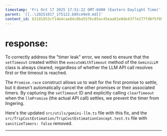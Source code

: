 ```yaml
---
timestamp: 'Fri Oct 17 2025 17:51:22 GMT-0400 (Eastern Daylight Time)'
parent: '[[..\20251017_175122.b85ce9e9.md]]'
content_id: 63101853cf14b4cae84c0ba5576c85ac45eaa01e8de43f7e277fd8f5f89ccc0b
---
```


# response:

To correctly address the "timer leak" error, we need to ensure that the `setTimeout` created within the `executeWithTimeout` method of the `GeminiLLM` class is always cleared, regardless of whether the LLM API call resolves first or the timeout is reached.

The `Promise.race` construct allows us to wait for the first promise to settle, but it doesn't automatically cancel the other promises or their associated timers. By capturing the `setTimeout` ID and explicitly calling `clearTimeout` when the `llmPromise` (the actual API call) settles, we prevent the timer from lingering.

Here's the updated `src/utils/gemini-llm.ts` file with this fix, and the `src/TripCostEstimation/TripCostEstimationConcept.test.ts` file with `sanitizeTimers: false` removed.

***
